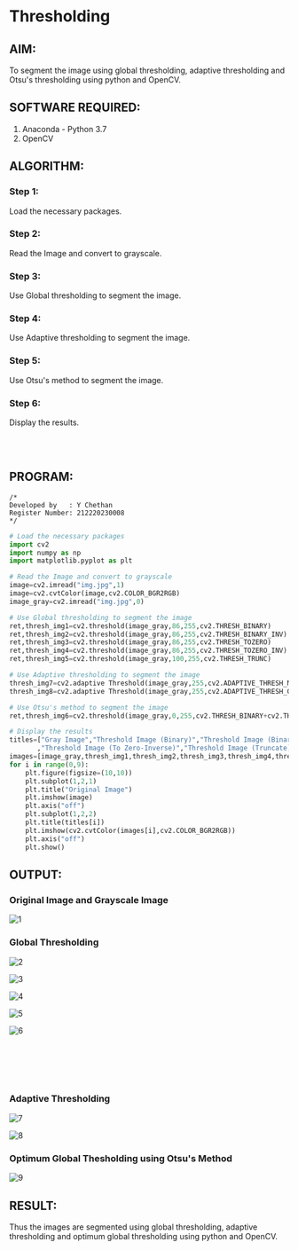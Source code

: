 # Thresholding

## AIM:
To segment the image using global thresholding, adaptive thresholding and Otsu's thresholding using python and OpenCV.

## SOFTWARE REQUIRED:
1. Anaconda - Python 3.7
2. OpenCV

## ALGORITHM:

### Step 1:
Load the necessary packages.

### Step 2:
Read the Image and convert to grayscale.

### Step 3:
Use Global thresholding to segment the image.

### Step 4:
Use Adaptive thresholding to segment the image.

### Step 5:
Use Otsu's method to segment the image.

### Step 6:
Display the results.

<br><br>

## PROGRAM:
```
/*
Developed by   : Y Chethan
Register Number: 212220230008
*/
```
```python
# Load the necessary packages
import cv2
import numpy as np
import matplotlib.pyplot as plt

# Read the Image and convert to grayscale
image=cv2.imread("img.jpg",1)
image=cv2.cvtColor(image,cv2.COLOR_BGR2RGB)
image_gray=cv2.imread("img.jpg",0)

# Use Global thresholding to segment the image
ret,thresh_img1=cv2.threshold(image_gray,86,255,cv2.THRESH_BINARY)
ret,thresh_img2=cv2.threshold(image_gray,86,255,cv2.THRESH_BINARY_INV)
ret,thresh_img3=cv2.threshold(image_gray,86,255,cv2.THRESH_TOZERO)
ret,thresh_img4=cv2.threshold(image_gray,86,255,cv2.THRESH_TOZERO_INV)
ret,thresh_img5=cv2.threshold(image_gray,100,255,cv2.THRESH_TRUNC)

# Use Adaptive thresholding to segment the image
thresh_img7=cv2.adaptive Threshold(image_gray,255,cv2.ADAPTIVE_THRESH_MEAN_C,cv2.THRESH_BINARY,11,2)
thresh_img8=cv2.adaptive Threshold(image_gray,255,cv2.ADAPTIVE_THRESH_GAUSSIAN_C,cv2.THRESH_BINARY,11,2)

# Use Otsu's method to segment the image 
ret,thresh_img6=cv2.threshold(image_gray,0,255,cv2.THRESH_BINARY+cv2.THRESH_OTSU)

# Display the results
titles=["Gray Image","Threshold Image (Binary)","Threshold Image (Binary Inverse)","Threshold Image (To Zero)"
       ,"Threshold Image (To Zero-Inverse)","Threshold Image (Truncate)","Otsu","Adaptive Threshold (Mean)","Adaptive Threshold (Gaussian)"]
images=[image_gray,thresh_img1,thresh_img2,thresh_img3,thresh_img4,thresh_img5,thresh_img6,thresh_img7,thresh_img8]
for i in range(0,9):
    plt.figure(figsize=(10,10))
    plt.subplot(1,2,1)
    plt.title("Original Image")
    plt.imshow(image)
    plt.axis("off")
    plt.subplot(1,2,2)
    plt.title(titles[i])
    plt.imshow(cv2.cvtColor(images[i],cv2.COLOR_BGR2RGB))
    plt.axis("off")
    plt.show()
```
## OUTPUT:

### Original Image and Grayscale Image

![1](https://user-images.githubusercontent.com/75234991/169071832-5e558ef9-1f55-463a-9164-d8afc455d7e5.png)

### Global Thresholding

![2](https://user-images.githubusercontent.com/75234991/169071852-98d7c675-08da-491b-974d-c21c6e8e12df.png)

![3](https://user-images.githubusercontent.com/75234991/169071943-0836ded7-a61d-4db1-879e-d2641830a018.png)

![4](https://user-images.githubusercontent.com/75234991/169071950-715afa7b-2dfa-47dc-a239-0c66b73564b3.png)

![5](https://user-images.githubusercontent.com/75234991/169071962-c9353819-eb1b-4491-8e13-13f92f9142d4.png)

![6](https://user-images.githubusercontent.com/75234991/169071979-3dfa13f7-66db-494d-99a7-e03e681b7880.png)

<br><br><br><br>

### Adaptive Thresholding

![7](https://user-images.githubusercontent.com/75234991/169072009-d906532c-a3e9-407b-8270-7c8ac992104e.png)

![8](https://user-images.githubusercontent.com/75234991/169072024-5868900b-8453-46be-84a0-81e864e5520d.png)

### Optimum Global Thesholding using Otsu's Method

![9](https://user-images.githubusercontent.com/75234991/169072049-0de0b66f-6720-42a4-93fd-32e2169e6211.png)

## RESULT:
Thus the images are segmented using global thresholding, adaptive thresholding and optimum global thresholding using python and OpenCV.
